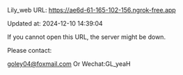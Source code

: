 Lily_web URL: https://ae6d-61-165-102-156.ngrok-free.app

Updated at: 2024-12-10 14:39:04

If you cannot open this URL, the server might be down.

Please contact: 

goley04@foxmail.com Or Wechat:GL_yeaH